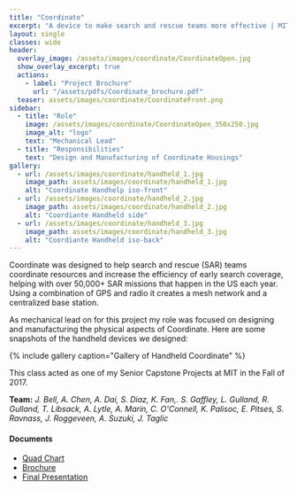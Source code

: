 ```yaml
---
title: "Coordinate"
excerpt: "A device to make search and rescue teams more effective | MIT Senior Project"
layout: single
classes: wide
header:
  overlay_image: /assets/images/coordinate/CoordinateOpen.jpg
  show_overlay_excerpt: true
  actions:
    - label: "Project Brochure"
      url: "/assets/pdfs/Coordinate_brochure.pdf"
  teaser: assets/images/coordinate/CoordinateFront.png
sidebar:
  - title: "Role"
    image: /assets/images/coordinate/CoordinateOpen_350x250.jpg
    image_alt: "logo"
    text: "Mechanical Lead"
  - title: "Responsibilities"
    text: "Design and Manufacturing of Coordinate Housings"
gallery:
  - url: /assets/images/coordinate/handheld_1.jpg
    image_path: assets/images/coordinate/handheld_1.jpg
    alt: "Coordinate Handhelp iso-front"
  - url: /assets/images/coordinate/handheld_2.jpg
    image_path: assets/images/coordinate/handheld_2.jpg
    alt: "Coordiante Handheld side"
  - url: /assets/images/coordinate/handheld_3.jpg
    image_path: assets/images/coordinate/handheld_3.jpg
    alt: "Coordiante Handheld iso-back"
---
```


Coordinate was designed to help search and rescue (SAR) teams coordinate resources and increase the efficiency of early search coverage, helping with over 50,000+ SAR missions that happen in the US each year. Using a combination of GPS and radio it creates a mesh network and a centralized base station. 

As mechanical lead on for this project my role was focused on designing and manufacturing the physical aspects of Coordinate. Here are some snapshots of the handheld devices we designed:

{% include gallery caption="Gallery of Handheld Coordinate" %}

This class acted as one of my Senior Capstone Projects at MIT in the Fall of 2017. 

**Team:** *J. Bell, A. Chen, A. Dai, S. Diaz, K. Fan,. S. Gaffley, L. Gulland, R. Gulland, T. Libsack, A. Lytle, A. Marin, C. O'Connell, K. Palisoc, E. Pitses, S. Ravnass, J. Roggeveen, A. Suzuki, J. Taglic*


#### Documents
+ [Quad Chart]({{site.baseurl}}/assets/pdfs/quadcharts/Coordinate-Quad_Chart.pdf)<br>
+ [Brochure]({{site.baseurl}}/assets/pdfs/Coordinate_brochure.pdf)<br>
+ [Final Presentation](https://www.youtube.com/embed/RqKSAz3yxMM?start=8309")